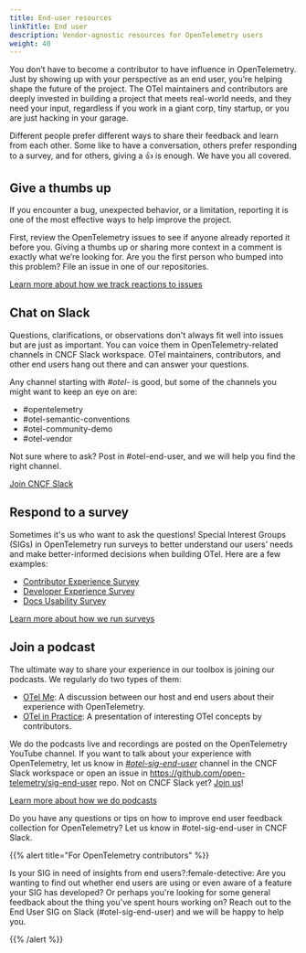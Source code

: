 ```yaml
---
title: End-user resources
linkTitle: End user
description: Vendor-agnostic resources for OpenTelemetry users
weight: 40
---
```


You don’t have to become a contributor to have influence in OpenTelemetry. Just
by showing up with your perspective as an end user, you’re helping shape the
future of the project. The OTel maintainers and contributors are deeply invested
in building a project that meets real-world needs, and they need your input,
regardless if you work in a giant corp, tiny startup, or you are just hacking in
your garage.

Different people prefer different ways to share their feedback and learn from each other. Some like to have a conversation, others prefer responding to a survey, and for others, giving a 👍 is enough. We have you all covered.

## Give a thumbs up

If you encounter a bug, unexpected behavior, or a limitation, reporting it is
one of the most effective ways to help improve the project.

First, review the OpenTelemetry issues to see if anyone already reported it
before you. Giving a thumbs up or sharing more context in a comment is exactly
what we’re looking for. Are you the first person who bumped into this problem?
File an issue in one of our repositories.

<!--➡️ TODO: Add a CTA "Review issues" linking to a list of projects in OTel org ) -->

[Learn more about how we track reactions to issues](issue-participation/)

## Chat on Slack

Questions, clarifications, or observations don't always fit well into issues but are
just as important. You can voice them in OpenTelemetry-related channels in CNCF
Slack workspace. OTel maintainers, contributors, and other end users hang out
there and can answer your questions.

Any channel starting with *#otel-* is good, but some of the channels you might want to keep an eye on are:

- #opentelemetry
- #otel-semantic-conventions
- #otel-community-demo
- #otel-vendor

Not sure where to ask? Post in #otel-end-user, and we will help you find the
right channel.

[Join CNCF Slack](https://communityinviter.com/apps/cloud-native/cncf)
<!--➡️ TODO: Turn link to a button -->

## Respond to a survey

Sometimes it's us who want to ask the questions! Special Interest Groups (SIGs)
in OpenTelemetry run surveys to better understand our users’ needs and make
better-informed decisions when building OTel. Here are a few examples:

- [Contributor Experience Survey](https://opentelemetry.io/blog/2025/contribex-survey-results/)
- [Developer Experience Survey](https://opentelemetry.io/blog/2025/devex-survey/)
- [Docs Usability Survey](https://opentelemetry.io/blog/2024/otel-docs-survey/)
<!--➡️ TODO: Turn links into embeds-->

[Learn more about how we run surveys](https://github.com/open-telemetry/sig-end-user/tree/main/end-user-surveys)

## Join a podcast

The ultimate way to share your experience in our toolbox is joining our
podcasts. We regularly do two types of them:

- [OTel Me](https://www.youtube.com/playlist?list=PLVYDBkQ1TdywIl9xKEo5_u7zlwY38dW43): A discussion between our host and end users about their experience with OpenTelemetry.
- [OTel in Practice](https://www.youtube.com/playlist?list=PLVYDBkQ1TdyxKgdGE4ThYLkNRCuLLYy9x): A presentation of interesting OTel concepts by contributors.
  <!--➡️ TODO: Turn links into embeds-->

We do the podcasts live and recordings are posted on the OpenTelemetry YouTube
channel. If you want to talk about your experience with OpenTelemetry, 
let us know in [*#otel-sig-end-user*](https://cloud-native.slack.com/archives/C01RT3MSWGZ) channel in the CNCF Slack workspace or open an issue in https://github.com/open-telemetry/sig-end-user repo. Not on CNCF Slack yet? [Join us](https://communityinviter.com/apps/cloud-native/cncf)!

[Learn more about how we do podcasts](interviews-feedback/)

Do you have any questions or tips on how to improve end user feedback collection
for OpenTelemetry? Let us know in #otel-sig-end-user in CNCF Slack.

{{% alert title="For OpenTelemetry contributors" %}}

Is your SIG in need of insights from end users?:female-detective: Are you wanting to find out whether end users are using or even aware of a feature your SIG has developed? Or perhaps you're looking for some general feedback about the thing you've spent hours working on? Reach out to the End User SIG on Slack (#otel-sig-end-user) and we will be happy to help you.

{{% /alert %}}